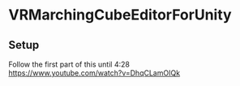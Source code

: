 # VRMarchingCubeEditorForUnity

## Setup
Follow the first part of this until 4:28  
https://www.youtube.com/watch?v=DhqCLamOIQk